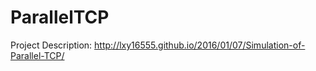 # ParallelTCP

Project Description: http://lxy16555.github.io/2016/01/07/Simulation-of-Parallel-TCP/
